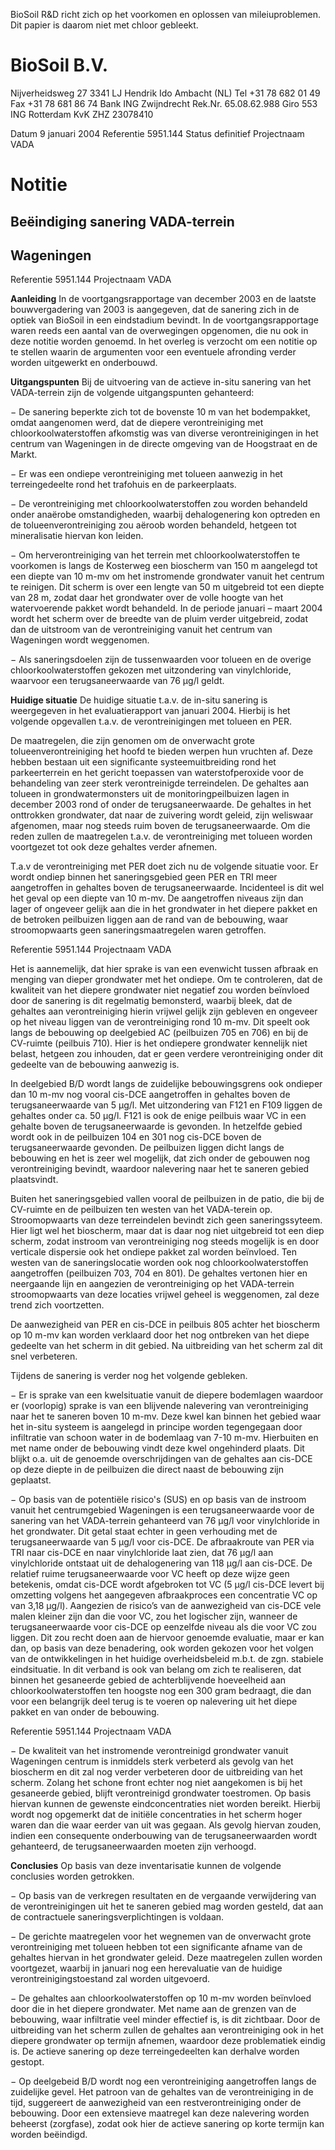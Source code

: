 BioSoil R&D richt zich op het voorkomen en oplossen van mileiuproblemen. Dit papier is daarom niet met chloor gebleekt. 

# BioSoil B.V. 

 Nijverheidsweg 27 3341 LJ Hendrik Ido Ambacht (NL) Tel +31 78 682 01 49 Fax +31 78 681 86 74 Bank ING Zwijndrecht Rek.Nr. 65.08.62.988 Giro 553 ING Rotterdam KvK ZHZ 23078410 

 Datum 9 januari 2004 Referentie 5951.144 Status definitief Projectnaam VADA 

# Notitie 

## Beëindiging sanering VADA-terrein 

## Wageningen 


 Referentie 5951.144 Projectnaam VADA 

**Aanleiding** In de voortgangsrapportage van december 2003 en de laatste bouwvergadering van 2003 is aangegeven, dat de sanering zich in de optiek van BioSoil in een eindstadium bevindt. In de voortgangsrapportage waren reeds een aantal van de overwegingen opgenomen, die nu ook in deze notitie worden genoemd. In het overleg is verzocht om een notitie op te stellen waarin de argumenten voor een eventuele afronding verder worden uitgewerkt en onderbouwd. 

**Uitgangspunten** Bij de uitvoering van de actieve in-situ sanering van het VADA-terrein zijn de volgende uitgangspunten gehanteerd: 

− De sanering beperkte zich tot de bovenste 10 m van het bodempakket, omdat aangenomen werd, dat de diepere verontreiniging met chloorkoolwaterstoffen afkomstig was van diverse verontreinigingen in het centrum van Wageningen in de directe omgeving van de Hoogstraat en de Markt. 

− Er was een ondiepe verontreiniging met tolueen aanwezig in het terreingedeelte rond het trafohuis en de parkeerplaats. 

− De verontreiniging met chloorkoolwaterstoffen zou worden behandeld onder anaërobe omstandigheden, waarbij dehalogenering kon optreden en de tolueenverontreiniging zou aëroob worden behandeld, hetgeen tot mineralisatie hiervan kon leiden. 

− Om herverontreiniging van het terrein met chloorkoolwaterstoffen te voorkomen is langs de Kosterweg een bioscherm van 150 m aangelegd tot een diepte van 10 m-mv om het instromende grondwater vanuit het centrum te reinigen. Dit scherm is over een lengte van 50 m uitgebreid tot een diepte van 28 m, zodat daar het grondwater over de volle hoogte van het watervoerende pakket wordt behandeld. In de periode januari – maart 2004 wordt het scherm over de breedte van de pluim verder uitgebreid, zodat dan de uitstroom van de verontreiniging vanuit het centrum van Wageningen wordt weggenomen. 

− Als saneringsdoelen zijn de tussenwaarden voor tolueen en de overige chloorkoolwaterstoffen gekozen met uitzondering van vinylchloride, waarvoor een terugsaneerwaarde van 76 μg/l geldt. 

**Huidige situatie** De huidige situatie t.a.v. de in-situ sanering is weergegeven in het evaluatierapport van januari 2004. Hierbij is het volgende opgevallen t.a.v. de verontreinigingen met tolueen en PER. 

De maatregelen, die zijn genomen om de onverwacht grote tolueenverontreiniging het hoofd te bieden werpen hun vruchten af. Deze hebben bestaan uit een significante systeemuitbreiding rond het parkeerterrein en het gericht toepassen van waterstofperoxide voor de behandeling van zeer sterk verontreinigde terreindelen. De gehaltes aan tolueen in grondwatermonsters uit de monitoringpeilbuizen lagen in december 2003 rond of onder de terugsaneerwaarde. De gehaltes in het onttrokken grondwater, dat naar de zuivering wordt geleid, zijn weliswaar afgenomen, maar nog steeds ruim boven de terugsaneerwaarde. Om die reden zullen de maatregelen t.a.v. de verontreiniging met tolueen worden voortgezet tot ook deze gehaltes verder afnemen. 

T.a.v de verontreiniging met PER doet zich nu de volgende situatie voor. Er wordt ondiep binnen het saneringsgebied geen PER en TRI meer aangetroffen in gehaltes boven de terugsaneerwaarde. Incidenteel is dit wel het geval op een diepte van 10 m-mv. De aangetroffen niveaus zijn dan lager of ongeveer gelijk aan die in het grondwater in het diepere pakket en de betroken peilbuizen liggen aan de rand van de bebouwing, waar stroomopwaarts geen saneringsmaatregelen waren getroffen. 


 Referentie 5951.144 Projectnaam VADA 

Het is aannemelijk, dat hier sprake is van een evenwicht tussen afbraak en menging van dieper grondwater met het ondiepe. Om te controleren, dat de kwaliteit van het diepere grondwater niet negatief zou worden beïnvloed door de sanering is dit regelmatig bemonsterd, waarbij bleek, dat de gehaltes aan verontreiniging hierin vrijwel gelijk zijn gebleven en ongeveer op het niveau liggen van de verontreiniging rond 10 m-mv. Dit speelt ook langs de bebouwing op deelgebied AC (peilbuizen 705 en 706) en bij de CV-ruimte (peilbuis 710). Hier is het ondiepere grondwater kennelijk niet belast, hetgeen zou inhouden, dat er geen verdere verontreiniging onder dit gedeelte van de bebouwing aanwezig is. 

In deelgebied B/D wordt langs de zuidelijke bebouwingsgrens ook ondieper dan 10 m-mv nog vooral cis-DCE aangetroffen in gehaltes boven de terugsaneerwaarde van 5 μg/l. Met uitzondering van F121 en F109 liggen de gehaltes onder ca. 50 μg/l. F121 is ook de enige peilbuis waar VC in een gehalte boven de terugsaneerwaarde is gevonden. In hetzelfde gebied wordt ook in de peilbuizen 104 en 301 nog cis-DCE boven de terugsaneerwaarde gevonden. De peilbuizen liggen dicht langs de bebouwing en het is zeer wel mogelijk, dat zich onder de gebouwen nog verontreiniging bevindt, waardoor nalevering naar het te saneren gebied plaatsvindt. 

Buiten het saneringsgebied vallen vooral de peilbuizen in de patio, die bij de CV-ruimte en de peilbuizen ten westen van het VADA-terein op. Stroomopwaarts van deze terreindelen bevindt zich geen saneringssyteem. Hier ligt wel het bioscherm, maar dat is daar nog niet uitgebreid tot een diep scherm, zodat instroom van verontreiniging nog steeds mogelijk is en door verticale dispersie ook het ondiepe pakket zal worden beïnvloed. Ten westen van de saneringslocatie worden ook nog chloorkoolwaterstoffen aangetroffen (peilbuizen 703, 704 en 801). De gehaltes vertonen hier en neergaande lijn en aangezien de verontreiniging op het VADA-terrein stroomopwaarts van deze locaties vrijwel geheel is weggenomen, zal deze trend zich voortzetten. 

De aanwezigheid van PER en cis-DCE in peilbuis 805 achter het bioscherm op 10 m-mv kan worden verklaard door het nog ontbreken van het diepe gedeelte van het scherm in dit gebied. Na uitbreiding van het scherm zal dit snel verbeteren. 

Tijdens de sanering is verder nog het volgende gebleken. 

− Er is sprake van een kwelsituatie vanuit de diepere bodemlagen waardoor er (voorlopig) sprake is van een blijvende nalevering van verontreiniging naar het te saneren boven 10 m-mv. Deze kwel kan binnen het gebied waar het in-situ systeem is aangelegd in principe worden tegengegaan door infiltratie van schoon water in de bodemlaag van 7-10 m-mv. Hierbuiten en met name onder de bebouwing vindt deze kwel ongehinderd plaats. Dit blijkt o.a. uit de genoemde overschrijdingen van de gehaltes aan cis-DCE op deze diepte in de peilbuizen die direct naast de bebouwing zijn geplaatst. 

− Op basis van de potentiële risico's (SUS) en op basis van de instroom vanuit het centrumgebied Wageningen is een terugsaneerwaarde voor de sanering van het VADA-terrein gehanteerd van 76 μg/l voor vinylchloride in het grondwater. Dit getal staat echter in geen verhouding met de terugsaneerwaarde van 5 μg/l voor cis-DCE. De afbraakroute van PER via TRI naar cis-DCE en naar vinylchloride laat zien, dat 76 μg/l aan vinylchloride ontstaat uit de dehalogenering van 118 μg/l aan cis-DCE. De relatief ruime terugsaneerwaarde voor VC heeft op deze wijze geen betekenis, omdat cis-DCE wordt afgebroken tot VC (5 μg/l cis-DCE levert bij omzetting volgens het aangegeven afbraakproces een concentratie VC op van 3,18 μg/l). Aangezien de risico’s van de aanwezigheid van cis-DCE vele malen kleiner zijn dan die voor VC, zou het logischer zijn, wanneer de terugsaneerwaarde voor cis-DCE op eenzelfde niveau als die voor VC zou liggen. Dit zou recht doen aan de hiervoor genoemde evaluatie, maar er kan dan, op basis van deze benadering, ook worden gekozen voor het volgen van de ontwikkelingen in het huidige overheidsbeleid m.b.t. de zgn. stabiele eindsituatie. In dit verband is ook van belang om zich te realiseren, dat binnen het gesaneerde gebied de achterblijvende hoeveelheid aan chloorkoolwaterstoffen ten hoogste nog een 300 gram bedraagt, die dan voor een belangrijk deel terug is te voeren op nalevering uit het diepe pakket en van onder de bebouwing. 


 Referentie 5951.144 Projectnaam VADA 

− De kwaliteit van het instromende verontreinigd grondwater vanuit Wageningen centrum is inmiddels sterk verbeterd als gevolg van het bioscherm en dit zal nog verder verbeteren door de uitbreiding van het scherm. Zolang het schone front echter nog niet aangekomen is bij het gesaneerde gebied, blijft verontreinigd grondwater toestromen. Op basis hiervan kunnen de gewenste eindconcentraties niet worden bereikt. Hierbij wordt nog opgemerkt dat de initiële concentraties in het scherm hoger waren dan die waar eerder van uit was gegaan. Als gevolg hiervan zouden, indien een consequente onderbouwing van de terugsaneerwaarden wordt gehanteerd, de terugsaneerwaarden moeten zijn verhoogd. 

**Conclusies** Op basis van deze inventarisatie kunnen de volgende conclusies worden getrokken. 

− Op basis van de verkregen resultaten en de vergaande verwijdering van de verontreinigingen uit het te saneren gebied mag worden gesteld, dat aan de contractuele saneringsverplichtingen is voldaan. 

− De gerichte maatregelen voor het wegnemen van de onverwacht grote verontreiniging met tolueen hebben tot een significante afname van de gehaltes hiervan in het grondwater geleid. Deze maatregelen zullen worden voortgezet, waarbij in januari nog een herevaluatie van de huidige verontreinigingstoestand zal worden uitgevoerd. 

− De gehaltes aan chloorkoolwaterstoffen op 10 m-mv worden beïnvloed door die in het diepere grondwater. Met name aan de grenzen van de bebouwing, waar infiltratie veel minder effectief is, is dit zichtbaar. Door de uitbreiding van het scherm zullen de gehaltes aan verontreiniging ook in het diepere grondwater op termijn afnemen, waardoor deze problematiek eindig is. De actieve sanering op deze terreingedeelten kan derhalve worden gestopt. 

− Op deelgebeid B/D wordt nog een verontreiniging aangetroffen langs de zuidelijke gevel. Het patroon van de gehaltes van de verontreiniging in de tijd, suggereert de aanwezigheid van een restverontreiniging onder de bebouwing. Door een extensieve maatregel kan deze nalevering worden beheerst (zorgfase), zodat ook hier de actieve sanering op korte termijn kan worden beëindigd. 


